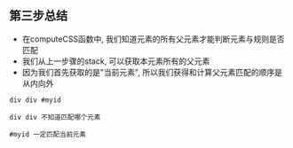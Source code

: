 ## 第三步总结

- 在computeCSS函数中, 我们知道元素的所有父元素才能判断元素与规则是否匹配
- 我们从上一步骤的stack, 可以获取本元素所有的父元素
- 因为我们首先获取的是"当前元素", 所以我们获得和计算父元素匹配的顺序是从内向外

```
div div #myid

div div 不知道匹配哪个元素

#myid 一定匹配当前元素
```